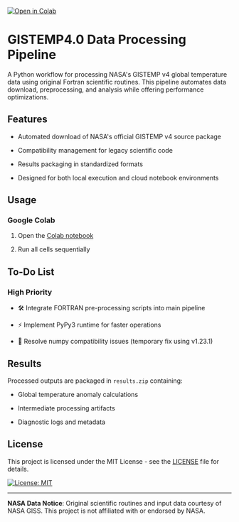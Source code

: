 [![Open in Colab](https://colab.research.google.com/assets/colab-badge.svg)](https://colab.research.google.com/github/ras0k/gistemp4/blob/main/gistemp4.ipynb)

# GISTEMP4.0 Data Processing Pipeline

A Python workflow for processing NASA's GISTEMP v4 global temperature data using original Fortran scientific routines. This pipeline automates data download, preprocessing, and analysis while offering performance optimizations.

## Features

-   Automated download of NASA's official GISTEMP v4 source package
    
-   Compatibility management for legacy scientific code
    
-   Results packaging in standardized formats
    
-   Designed for both local execution and cloud notebook environments
    
## Usage

### Google Colab

1.  Open the [Colab notebook](https://colab.research.google.com/github/ras0k/gistemp4/blob/main/gistemp4.ipynb)
    
2.  Run all cells sequentially

## To-Do List

### High Priority

-   🛠 Integrate FORTRAN pre-processing scripts into main pipeline
    
-   ⚡ Implement PyPy3 runtime for faster operations
    
-   🔧 Resolve numpy compatibility issues (temporary fix using v1.23.1)

    

## Results

Processed outputs are packaged in `results.zip` containing:

-   Global temperature anomaly calculations
    
-   Intermediate processing artifacts
    
-   Diagnostic logs and metadata
    

## License

This project is licensed under the MIT License - see the [LICENSE](https://github.com/ras0k/gistemp4/blob/main/LICENSE) file for details.

[![License: MIT](https://img.shields.io/badge/License-MIT-yellow.svg)](https://opensource.org/licenses/MIT)  

* * *

**NASA Data Notice**: Original scientific routines and input data courtesy of NASA GISS. This project is not affiliated with or endorsed by NASA.

